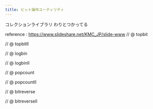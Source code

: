 ```yaml
---
title: ビット操作ユーティリティ
---
```

コレクションライブラリ
わりとつかってる

reference : https://www.slideshare.net/KMC_JP/slide-www
// @ topbit

// @ topbitll

// @ logbin

// @ logbinll

// @ popcount

// @ popcountll

// @ bitreverse

// @ bitreversell
